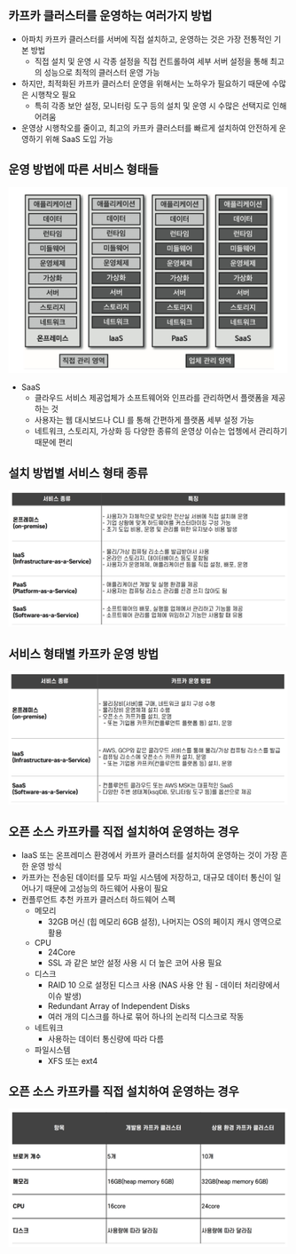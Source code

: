 ## 카프카 클러스터를 운영하는 여러가지 방법

- 아파치 카프카 클러스터를 서버에 직접 설치하고, 운영하는 것은 가장 전통적인 기본 방법
  - 직접 설치 및 운영 시 각종 설정을 직접 컨트롤하여 세부 서버 설정을 통해 최고의 성능으로 최적의 클러스터 운영 가능
- 하지만, 최적화된 카프카 클러스터 운영을 위해서는 노하우가 필요하기 때문에 수많은 시행착오 필요
  - 특히 각종 보안 설정, 모니터링 도구 등의 설치 및 운영 시 수많은 선택지로 인해 어려움
- 운영상 시행착오를 줄이고, 최고의 카프카 클러스터를 빠르게 설치하여 안전하게 운영하기 위해 SaaS 도입 가능

## 운영 방법에 따른 서비스 형태들

![img1.png](image/img1.png)

- SaaS
    - 클라우드 서비스 제공업체가 소프트웨어와 인프라를 관리하면서 플랫폼을 제공하는 것
    - 사용자는 웹 대시보드나 CLI 를 통해 간편하게 플랫폼 세부 설정 가능
    - 네트워크, 스토리지, 가상화 등 다양한 종류의 운영상 이슈는 업쳉에서 관리하기 때문에 편리

## 설치 방법별 서비스 형태 종류

![img2.png](image/img2.png)

## 서비스 형태별 카프카 운영 방법

![img3.png](image/img3.png)

## 오픈 소스 카프카를 직접 설치하여 운영하는 경우

- IaaS 또는 온프레미스 환경에서 카프카 클러스터를 설치하여 운영하는 것이 가장 흔한 운영 방식
- 카프카는 전송된 데이터를 모두 파일 시스템에 저장하고, 대규모 데이터 통신이 일어나기 때문에 고성능의 하드웨어 사용이 필요
- 컨플루언트 추천 카프카 클러스터 하드웨어 스펙
    - 메모리
        - 32GB 머신 (힙 메모리 6GB 설정), 나머지는 OS의 페이지 캐시 영역으로 활용
    - CPU
        - 24Core
        - SSL 과 같은 보안 설정 사용 시 더 높은 코어 사용 필요
    - 디스크
        - RAID 10 으로 설정된 디스크 사용 (NAS 사용 안 됨 - 데이터 처리량에서 이슈 발생)
        - Redundant Array of Independent Disks
        - 여러 개의 디스크를 하나로 묶어 하나의 논리적 디스크로 작동
    - 네트워크
        - 사용하는 데이터 통신량에 따라 다름
    - 파일시스템
        - XFS 또는 ext4

## 오픈 소스 카프카를 직접 설치하여 운영하는 경우

![img4.png](image/img4.png)
